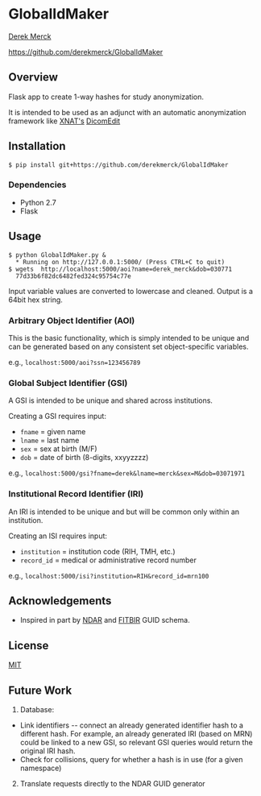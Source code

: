 # GlobalIdMaker

[Derek Merck](email:derek_merck@brown.edu)  

<https://github.com/derekmerck/GlobalIdMaker>


## Overview

Flask app to create 1-way hashes for study anonymization.
 
It is intended to be used as an adjunct with an automatic anonymization framework like [XNAT's](http://www.xnat.org) [DicomEdit](http://nrg.wustl.edu/software/dicomedit/)


## Installation

`$ pip install git+https://github.com/derekmerck/GlobalIdMaker`


### Dependencies

- Python 2.7
- Flask


## Usage

```
$ python GlobalIdMaker.py &
  * Running on http://127.0.0.1:5000/ (Press CTRL+C to quit)
$ wgets  http://localhost:5000/aoi?name=derek_merck&dob=030771
  77d33b6f82dc6482fed324c95754c77e
```

Input variable values are converted to lowercase and cleaned.  Output is a 64bit hex string.


### Arbitrary Object Identifier (AOI)

This is the basic functionality, which is simply intended to be unique and can be generated based on any consistent set object-specific variables.

e.g., `localhost:5000/aoi?ssn=123456789`


### Global Subject Identifier (GSI)

A GSI is intended to be unique and shared across institutions.

Creating a GSI requires input:
- `fname` = given name
- `lname` = last name
- `sex` = sex at birth (M/F)
- `dob` = date of birth (8-digits, xxyyzzzz)

e.g., `localhost:5000/gsi?fname=derek&lname=merck&sex=M&dob=03071971`


### Institutional Record Identifier (IRI)

An IRI is intended to be unique and but will be common only within an institution.

Creating an ISI requires input:
- `institution` = institution code (RIH, TMH, etc.)
- `record_id` = medical or administrative record number

e.g., `localhost:5000/isi?institution=RIH&record_id=mrn100`


## Acknowledgements

- Inspired in part by [NDAR](https://ndar.nih.gov/ndarpublicweb/tools.html) and [FITBIR](https://fitbir.nih.gov) GUID schema.


## License

[MIT](http://opensource.org/licenses/mit-license.html)



## Future Work

1. Database:
  - Link identifiers -- connect an already generated identifier hash to a different hash.  For example, an already generated IRI (based on MRN) could be linked to a new GSI, so relevant GSI queries would return the original IRI hash.
  - Check for collisions, query for whether a hash is in use (for a given namespace)

2. Translate requests directly to the NDAR GUID generator
